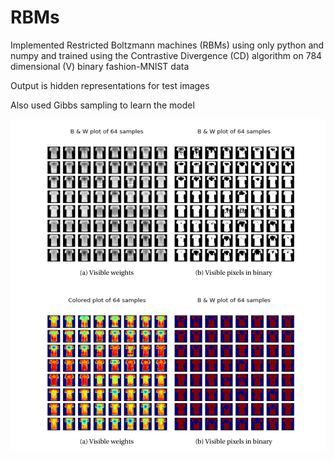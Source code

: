 # RBMs

Implemented Restricted Boltzmann machines (RBMs) using only python and numpy and trained using the Contrastive Divergence (CD) algorithm on 784 dimensional (V) binary fashion-MNIST data

Output is hidden representations for test images

Also used Gibbs sampling to learn the model

![samples](https://github.com/monika58/RBMs/blob/master/Samples%20generated_gibbs_chain.png)
